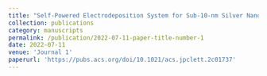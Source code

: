 ```yaml
---
title: "Self-Powered Electrodeposition System for Sub-10-nm Silver Nanoparticles with High-Efficiency Antibacterial Activity"
collection: publications
category: manuscripts
permalink: /publication/2022-07-11-paper-title-number-1
date: 2022-07-11
venue: 'Journal 1'
paperurl: 'https://pubs.acs.org/doi/10.1021/acs.jpclett.2c01737'
---
```


